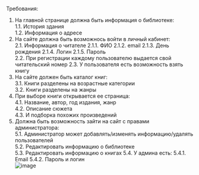 Требования:
1. На главной странице должна быть информация о библиотеке:  
	1.1. История здания    
	1.2. Информация о адресе 
3. На сайте должна быть возможнось войти в личный кабинет:  
	2.1. Информация о читателе
   		2.1.1. ФИО
   		2.1.2. email
   		2.1.3. День рождения
   		2.1.4. Логин
   		2.1.5. Пароль  
	2.2. При регистрации каждому пользователю выдается свой читательский номер
   	2.3. У пользователя есть возможность взять книгу
5. На сайте должен быть каталог книг:  
	3.1. Книги разделены на возрастные категории  
	3.2. Книги разделены на жанры   
6. При выборе книги открывается ее страница:  
	4.1. Название, автор, год издания, жанр  
	4.2. Описание сюжета  
	4.3. И подборка похожих произведений  
7. Должна быть возможность зайти на сайт с правами администратора:  
	5.1. Администратор может добавлять/изменять информацию/удалять пользователей   
	5.2. Редактировать информацию о библиотеке  
	5.3. Редактировать информацию о книгах
   	5.4. У админа есть:
   		5.4.1. Email
   		5.4.2. Пароль и логин   
![image](https://github.com/Ursulaaaa15/Library/assets/128168213/a2c7b3bb-8602-4bc9-a21a-80c8d8e01336)


